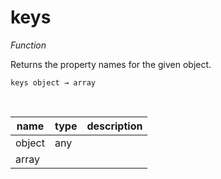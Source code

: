# keys

_Function_

Returns the property names for the given object.

<pre><code>keys object &rarr; array</code></pre>
<br>

| name | type | description |
|------|------|-------------|
|object|any||
|array|||


